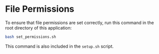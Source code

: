 # File Permissions

To ensure that file permissions are set correctly, run this command in the root directory of this application:

```bash
bash set_permissions.sh
```

This command is also included in the `setup.sh` script.
